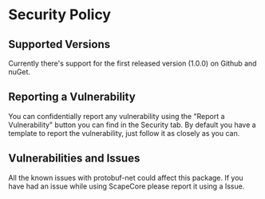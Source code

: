 # Security Policy

## Supported Versions

Currently there's support for the first released version (1.0.0) on Github and nuGet.

## Reporting a Vulnerability

You can confidentially report any vulnerability using the "Report a Vulnerability" button you can find in the Security tab. By default you have a template to report the vulnerability, just follow it as closely as you can.

## Vulnerabilities and Issues
All the known issues with protobuf-net could affect this package.
If you have had an issue while using ScapeCore please report it using a Issue.
